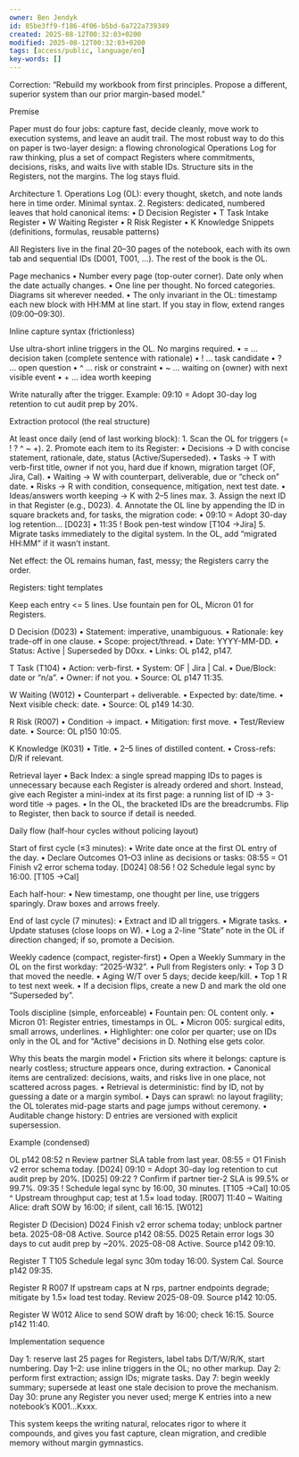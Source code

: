 ```yaml
---
owner: Ben Jendyk
id: 85be3ff9-f186-4f06-b5bd-6a722a739349
created: 2025-08-12T00:32:03+0200
modified: 2025-08-12T00:32:03+0200
tags: [access/public, language/en]
key-words: []
---
```


Correction: “Rebuild my workbook from first principles. Propose a different, superior system than our prior margin-based model.”

Premise

Paper must do four jobs: capture fast, decide cleanly, move work to execution systems, and leave an audit trail. The most robust way to do this on paper is two-layer design: a flowing chronological Operations Log for raw thinking, plus a set of compact Registers where commitments, decisions, risks, and waits live with stable IDs. Structure sits in the Registers, not the margins. The log stays fluid.

Architecture
	1.	Operations Log (OL): every thought, sketch, and note lands here in time order. Minimal syntax.
	2.	Registers: dedicated, numbered leaves that hold canonical items:
	•	D Decision Register
	•	T Task Intake Register
	•	W Waiting Register
	•	R Risk Register
	•	K Knowledge Snippets (definitions, formulas, reusable patterns)

All Registers live in the final 20–30 pages of the notebook, each with its own tab and sequential IDs (D001, T001, …). The rest of the book is the OL.

Page mechanics
	•	Number every page (top-outer corner). Date only when the date actually changes.
	•	One line per thought. No forced categories. Diagrams sit wherever needed.
	•	The only invariant in the OL: timestamp each new block with HH:MM at line start. If you stay in flow, extend ranges (09:00–09:30).

Inline capture syntax (frictionless)

Use ultra-short inline triggers in the OL. No margins required.
	•	= … decision taken (complete sentence with rationale)
	•	! … task candidate
	•	? … open question
	•	^ … risk or constraint
	•	~ … waiting on {owner} with next visible event
	•	+ … idea worth keeping

Write naturally after the trigger. Example:
09:10 = Adopt 30-day log retention to cut audit prep by 20%.

Extraction protocol (the real structure)

At least once daily (end of last working block):
	1.	Scan the OL for triggers (= ! ? ^ ~ +).
	2.	Promote each item to its Register:
	•	Decisions → D with concise statement, rationale, date, status (Active/Superseded).
	•	Tasks → T with verb-first title, owner if not you, hard due if known, migration target (OF, Jira, Cal).
	•	Waiting → W with counterpart, deliverable, due or “check on” date.
	•	Risks → R with condition, consequence, mitigation, next test date.
	•	Ideas/answers worth keeping → K with 2–5 lines max.
	3.	Assign the next ID in that Register (e.g., D023).
	4.	Annotate the OL line by appending the ID in square brackets and, for tasks, the migration code:
	•	09:10 = Adopt 30-day log retention… [D023]
	•	11:35 ! Book pen-test window [T104 →Jira]
	5.	Migrate tasks immediately to the digital system. In the OL, add “migrated HH:MM” if it wasn’t instant.

Net effect: the OL remains human, fast, messy; the Registers carry the order.

Registers: tight templates

Keep each entry <= 5 lines. Use fountain pen for OL, Micron 01 for Registers.

D Decision (D023)
	•	Statement: imperative, unambiguous.
	•	Rationale: key trade-off in one clause.
	•	Scope: project/thread.
	•	Date: YYYY-MM-DD.
	•	Status: Active | Superseded by D0xx.
	•	Links: OL p142, p147.

T Task (T104)
	•	Action: verb-first.
	•	System: OF | Jira | Cal.
	•	Due/Block: date or “n/a”.
	•	Owner: if not you.
	•	Source: OL p147 11:35.

W Waiting (W012)
	•	Counterpart + deliverable.
	•	Expected by: date/time.
	•	Next visible check: date.
	•	Source: OL p149 14:30.

R Risk (R007)
	•	Condition → impact.
	•	Mitigation: first move.
	•	Test/Review date.
	•	Source: OL p150 10:05.

K Knowledge (K031)
	•	Title.
	•	2–5 lines of distilled content.
	•	Cross-refs: D/R if relevant.

Retrieval layer
	•	Back Index: a single spread mapping IDs to pages is unnecessary because each Register is already ordered and short. Instead, give each Register a mini-index at its first page: a running list of ID → 3-word title → pages.
	•	In the OL, the bracketed IDs are the breadcrumbs. Flip to Register, then back to source if detail is needed.

Daily flow (half-hour cycles without policing layout)

Start of first cycle (≤3 minutes):
	•	Write date once at the first OL entry of the day.
	•	Declare Outcomes O1–O3 inline as decisions or tasks:
08:55 = O1 Finish v2 error schema today. [D024]
08:56 ! O2 Schedule legal sync by 16:00. [T105 →Cal]

Each half-hour:
	•	New timestamp, one thought per line, use triggers sparingly. Draw boxes and arrows freely.

End of last cycle (7 minutes):
	•	Extract and ID all triggers.
	•	Migrate tasks.
	•	Update statuses (close loops on W).
	•	Log a 2-line “State” note in the OL if direction changed; if so, promote a Decision.

Weekly cadence (compact, register-first)
	•	Open a Weekly Summary in the OL on the first workday: “2025-W32”.
	•	Pull from Registers only:
	•	Top 3 D that moved the needle.
	•	Aging W/T over 5 days; decide keep/kill.
	•	Top 1 R to test next week.
	•	If a decision flips, create a new D and mark the old one “Superseded by”.

Tools discipline (simple, enforceable)
	•	Fountain pen: OL content only.
	•	Micron 01: Register entries, timestamps in OL.
	•	Micron 005: surgical edits, small arrows, underlines.
	•	Highlighter: one color per quarter; use on IDs only in the OL and for “Active” decisions in D. Nothing else gets color.

Why this beats the margin model
	•	Friction sits where it belongs: capture is nearly costless; structure appears once, during extraction.
	•	Canonical items are centralized: decisions, waits, and risks live in one place, not scattered across pages.
	•	Retrieval is deterministic: find by ID, not by guessing a date or a margin symbol.
	•	Days can sprawl: no layout fragility; the OL tolerates mid-page starts and page jumps without ceremony.
	•	Auditable change history: D entries are versioned with explicit supersession.

Example (condensed)

OL p142
08:52  n Review partner SLA table from last year.
08:55  = O1 Finish v2 error schema today. [D024]
09:10  = Adopt 30-day log retention to cut audit prep by 20%. [D025]
09:22  ? Confirm if partner tier-2 SLA is 99.5% or 99.7%.
09:35  ! Schedule legal sync by 16:00, 30 minutes. [T105 →Cal]
10:05  ^ Upstream throughput cap; test at 1.5× load today. [R007]
11:40  ~ Waiting Alice: draft SOW by 16:00; if silent, call 16:15. [W012]

Register D (Decision)
D024  Finish v2 error schema today; unblock partner beta. 2025-08-08 Active. Source p142 08:55.
D025  Retain error logs 30 days to cut audit prep by ~20%. 2025-08-08 Active. Source p142 09:10.

Register T
T105  Schedule legal sync 30m today 16:00. System Cal. Source p142 09:35.

Register R
R007  If upstream caps at N rps, partner endpoints degrade; mitigate by 1.5× load test today. Review 2025-08-09. Source p142 10:05.

Register W
W012  Alice to send SOW draft by 16:00; check 16:15. Source p142 11:40.

Implementation sequence

Day 1: reserve last 25 pages for Registers, label tabs D/T/W/R/K, start numbering.
Day 1–2: use inline triggers in the OL; no other markup.
Day 2: perform first extraction; assign IDs; migrate tasks.
Day 7: begin weekly summary; supersede at least one stale decision to prove the mechanism.
Day 30: prune any Register you never used; merge K entries into a new notebook’s K001…Kxxx.

This system keeps the writing natural, relocates rigor to where it compounds, and gives you fast capture, clean migration, and credible memory without margin gymnastics.